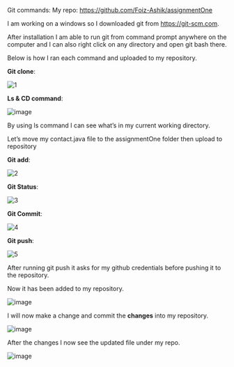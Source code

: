 Git commands: 
My repo: https://github.com/Foiz-Ashik/assignmentOne

I am working on a windows so I downloaded git from https://git-scm.com. 

After installation I am able to run git from command prompt anywhere on the computer and I can also right click on any directory and open git bash there.

Below is how I ran each command and uploaded to my repository. 

**Git clone**: 


![1](https://user-images.githubusercontent.com/77127829/125733720-34a24f35-9729-49d6-84e6-4e7ce1d8ea7a.gif)


**Ls & CD command**:


![image](https://user-images.githubusercontent.com/77127829/125733764-11d04e23-ef2b-4456-8c6f-d86e686ad35e.png)

By using ls command I can see what’s in my current working directory.


Let’s move my contact.java file to the assignmentOne folder then upload to repository 

**Git add**:


![2](https://user-images.githubusercontent.com/77127829/125733781-40f9d70e-0470-4c4e-8174-d6b0873dc8a0.gif)



**Git Status**:


![3](https://user-images.githubusercontent.com/77127829/125734051-cdce1ae1-1d4f-4d10-aea2-9e33d1d53499.gif)



**Git Commit**:


![4](https://user-images.githubusercontent.com/77127829/125734087-f67cf8e2-1a13-4539-86a0-25d13d13f748.gif)




**Git push**:


![5](https://user-images.githubusercontent.com/77127829/125734094-4b5ec76d-d64b-4402-880c-5dfd3b969967.gif)




After running git push it asks for my github credentials before pushing it to the repository.

 
Now it has been added to my repository.

![image](https://user-images.githubusercontent.com/77127829/125734279-cd1b9095-aea2-4afa-9c9c-bc8a2b1dd295.png)


I will now make a change and commit the **changes** into my repository. 

![image](https://user-images.githubusercontent.com/77127829/125734299-79ed7b3a-8e51-48ec-b710-0cf4c658c8ec.png)


After the changes I now see the updated file under my repo. 

![image](https://user-images.githubusercontent.com/77127829/125734324-2b5e538a-188d-4cc9-9a3f-d52ea7b24857.png)


